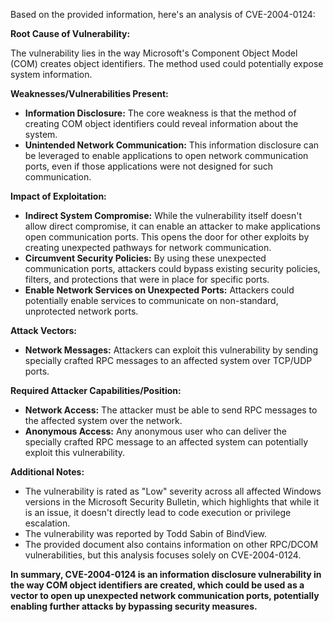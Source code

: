 Based on the provided information, here's an analysis of CVE-2004-0124:

**Root Cause of Vulnerability:**

The vulnerability lies in the way Microsoft's Component Object Model (COM) creates object identifiers. The method used could potentially expose system information.

**Weaknesses/Vulnerabilities Present:**

*   **Information Disclosure:** The core weakness is that the method of creating COM object identifiers could reveal information about the system.
*   **Unintended Network Communication:** This information disclosure can be leveraged to enable applications to open network communication ports, even if those applications were not designed for such communication.

**Impact of Exploitation:**

*   **Indirect System Compromise:** While the vulnerability itself doesn't allow direct compromise, it can enable an attacker to make applications open communication ports. This opens the door for other exploits by creating unexpected pathways for network communication.
*   **Circumvent Security Policies:** By using these unexpected communication ports, attackers could bypass existing security policies, filters, and protections that were in place for specific ports.
*   **Enable Network Services on Unexpected Ports:** Attackers could potentially enable services to communicate on non-standard, unprotected network ports.

**Attack Vectors:**

*   **Network Messages:** Attackers can exploit this vulnerability by sending specially crafted RPC messages to an affected system over TCP/UDP ports.

**Required Attacker Capabilities/Position:**

*   **Network Access:** The attacker must be able to send RPC messages to the affected system over the network.
*   **Anonymous Access:** Any anonymous user who can deliver the specially crafted RPC message to an affected system can potentially exploit this vulnerability.

**Additional Notes:**

*   The vulnerability is rated as "Low" severity across all affected Windows versions in the Microsoft Security Bulletin, which highlights that while it is an issue, it doesn't directly lead to code execution or privilege escalation.
*   The vulnerability was reported by Todd Sabin of BindView.
*   The provided document also contains information on other RPC/DCOM vulnerabilities, but this analysis focuses solely on CVE-2004-0124.

**In summary, CVE-2004-0124 is an information disclosure vulnerability in the way COM object identifiers are created, which could be used as a vector to open up unexpected network communication ports, potentially enabling further attacks by bypassing security measures.**